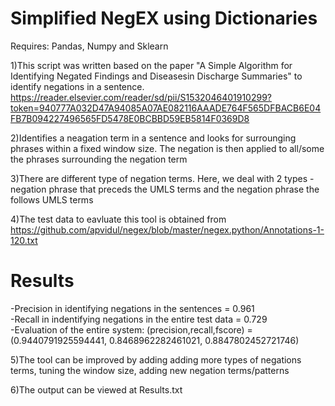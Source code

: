 # Simplified NegEX using Dictionaries

Requires: Pandas, Numpy and Sklearn


1)This script was written based on the paper "A Simple Algorithm for Identifying Negated Findings and Diseasesin Discharge Summaries" to identify negations in a sentence.<br>
https://reader.elsevier.com/reader/sd/pii/S1532046401910299?token=940777A032D47A94085A07AE082116AAADE764F565DFBACB6E04FB7B094227496565FD5478E0BCBBD59EB5814F0369D8

2)Identifies a neagation term in a sentence and looks for surrounging phrases within a fixed window size. The negation is then applied to all/some the phrases surrounding the negation term <br>

3)There are different type of negation terms. Here, we deal with 2 types 
-negation phrase that preceds the UMLS terms and the negation phrase the follows UMLS terms<br>

4)The test data to eavluate this tool is obtained from https://github.com/apvidul/negex/blob/master/negex.python/Annotations-1-120.txt <br>

# Results<br>
-Precision in identifying negations in the sentences = 0.961<br>
-Recall in indentifying negations in the entire test data = 0.729<br>
-Evaluation of the entire system:  (precision,recall,fscore) =(0.9440791925594441, 0.8468962282461021, 0.8847802452721746) <br>

5)The tool can be improved by adding adding more types of negations terms, tuning the window size, adding new negation terms/patterns<br>

6)The output can be viewed at Results.txt
